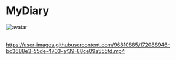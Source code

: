 # MyDiary

![avatar](https://user-images.githubusercontent.com/96810885/172075153-e4407ea7-2dad-4698-be15-e8a7950d3a3b.gif) <br><br>


https://user-images.githubusercontent.com/96810885/172088946-bc3688e3-55de-4703-af39-88ce09a555fd.mp4

